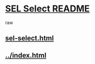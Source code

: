 

[SEL Select README]( #README.md )
==================================

<div id=READMEbespokeText >raw</div>

## [sel-select.html]( sel-select.html )

## [../index.html](../index.html)
